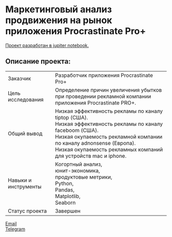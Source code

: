 # Маркетинговый анализ продвижения на рынок приложения Procrastinate Pro+

[Проект разработан в jupiter notebook.](https://github.com/data-analyst-mr/yandex-projects/blob/main/procrastinatepro/procrastinate_pro.ipynb)<br/>

## Описание проекта:
|   |  |
|---------------|-------------------|
|Заказчик | Разработчик приложения Procrastinate Pro+|
|Цель исследования| Определение причин увеличения убытков при проведении рекламной компании приложения Procrastinate PRO+.|
|Общий вывод|Низкая эффективность рекламы по каналу tiptop (США).<br/>Низкая эффективность рекламы по каналу faceboom (США).<br/>Низкая окупаемость рекламной компании по каналу adnonsense (Европа).<br/>Низкая окупаемость рекламных компаний для устройств mac и iphone.|
|Навыки и инструменты|Когортный анализ,<br/>юнит-экономика,<br/>продуктовые метрики,<br/>Python,<br/>Pandas,<br/>Matplotlib,<br/>Seaborn|
|Статус проекта| Завершен|


[Email](mailto:mikhail-shestakov-2022@bk.ru)<br/>
[Telegram](https://t.me/mshestakov1982)
